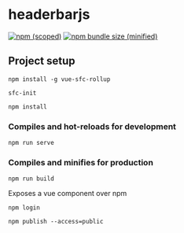 # headerbarjs
[![npm (scoped)](https://img.shields.io/npm/v/@trevorism/firstjs.svg)](https://www.npmjs.com/package/@trevorism/headerbar)
[![npm bundle size (minified)](https://img.shields.io/bundlephobia/min/@trevorism/firstjs.svg)](https://www.npmjs.com/package/@trevorism/headerbar)

## Project setup

`npm install -g vue-sfc-rollup`

`sfc-init`

```
npm install
```

### Compiles and hot-reloads for development
```
npm run serve
```

### Compiles and minifies for production
```
npm run build
```

Exposes a vue component over npm

`npm login`

`npm publish --access=public`